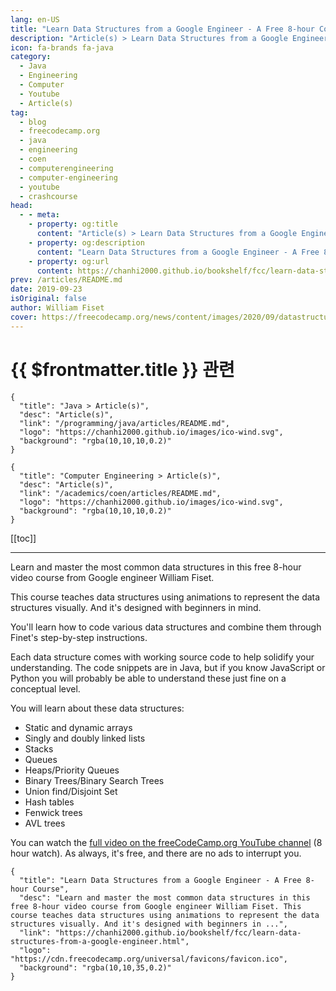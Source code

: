 ```yaml
---
lang: en-US
title: "Learn Data Structures from a Google Engineer - A Free 8-hour Course"
description: "Article(s) > Learn Data Structures from a Google Engineer - A Free 8-hour Course"
icon: fa-brands fa-java
category:
  - Java
  - Engineering
  - Computer
  - Youtube
  - Article(s)
tag:
  - blog
  - freecodecamp.org
  - java
  - engineering
  - coen
  - computerengineering
  - computer-engineering
  - youtube
  - crashcourse
head:
  - - meta:
    - property: og:title
      content: "Article(s) > Learn Data Structures from a Google Engineer - A Free 8-hour Course"
    - property: og:description
      content: "Learn Data Structures from a Google Engineer - A Free 8-hour Course"
    - property: og:url
      content: https://chanhi2000.github.io/bookshelf/fcc/learn-data-structures-from-a-google-engineer.html
prev: /articles/README.md
date: 2019-09-23
isOriginal: false
author: William Fiset
cover: https://freecodecamp.org/news/content/images/2020/09/datastructures8.png
---
```


# {{ $frontmatter.title }} 관련

```component VPCard
{
  "title": "Java > Article(s)",
  "desc": "Article(s)",
  "link": "/programming/java/articles/README.md",
  "logo": "https://chanhi2000.github.io/images/ico-wind.svg",
  "background": "rgba(10,10,10,0.2)"
}
```

```component VPCard
{
  "title": "Computer Engineering > Article(s)",
  "desc": "Article(s)",
  "link": "/academics/coen/articles/README.md",
  "logo": "https://chanhi2000.github.io/images/ico-wind.svg",
  "background": "rgba(10,10,10,0.2)"
}
```

[[toc]]

---

<SiteInfo
  name="Learn Data Structures from a Google Engineer - A Free 8-hour Course"
  desc="Learn and master the most common data structures in this free 8-hour video course from Google engineer William Fiset. This course teaches data structures using animations to represent the data structures visually. And it's designed with beginners in ..."
  url="https://freecodecamp.org/news/learn-data-structures-from-a-google-engineer"
  logo="https://cdn.freecodecamp.org/universal/favicons/favicon.ico"
  preview="https://freecodecamp.org/news/content/images/2020/09/datastructures8.png"/>

Learn and master the most common data structures in this free 8-hour video course from Google engineer William Fiset.

This course teaches data structures using animations to represent the data structures visually. And it's designed with beginners in mind.

You'll learn how to code various data structures and combine them through Finet's step-by-step instructions.

Each data structure comes with working source code to help solidify your understanding. The code snippets are in Java, but if you know JavaScript or Python you will probably be able to understand these just fine on a conceptual level.

You will learn about these data structures:

- Static and dynamic arrays
- Singly and doubly linked lists
- Stacks
- Queues
- Heaps/Priority Queues
- Binary Trees/Binary Search Trees
- Union find/Disjoint Set
- Hash tables
- Fenwick trees
- AVL trees

You can watch the [<VPIcon icon="fa-brands fa-youtube"/>full video on the freeCodeCamp.org YouTube channel](https://youtu.be/RBSGKlAvoiM) (8 hour watch). As always, it's free, and there are no ads to interrupt you.

<VidStack src="youtube/RBSGKlAvoiM" />

<!-- TODO: add ARTICLE CARD -->
```component VPCard
{
  "title": "Learn Data Structures from a Google Engineer - A Free 8-hour Course",
  "desc": "Learn and master the most common data structures in this free 8-hour video course from Google engineer William Fiset. This course teaches data structures using animations to represent the data structures visually. And it's designed with beginners in ...",
  "link": "https://chanhi2000.github.io/bookshelf/fcc/learn-data-structures-from-a-google-engineer.html",
  "logo": "https://cdn.freecodecamp.org/universal/favicons/favicon.ico",
  "background": "rgba(10,10,35,0.2)"
}
```
